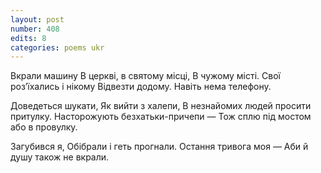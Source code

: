 ```yaml
---
layout: post
number: 408
edits: 8
categories: poems ukr
---
```


Вкрали машину 
В церкві, в святому місці,
В чужому місті.
Свої розʼїхались і нікому 
Відвезти додому.
Навіть нема телефону.

Доведеться шукати,
Як вийти з халепи,
В незнайомих людей просити притулку.
Насторожують безхатьки-причепи —
Тож сплю під мостом або в провулку.

Загубився я,
Обібрали і геть прогнали.
Остання тривога моя —
Аби й душу також не вкрали.
